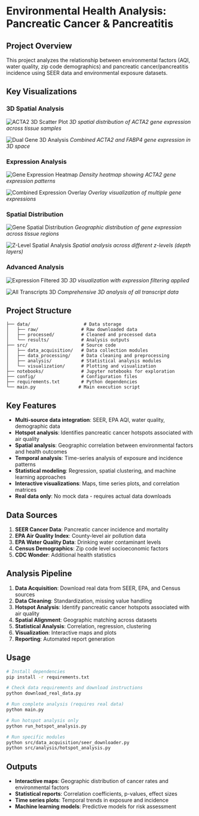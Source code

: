 # Environmental Health Analysis: Pancreatic Cancer & Pancreatitis

## Project Overview
This project analyzes the relationship between environmental factors (AQI, water quality, zip code demographics) and pancreatic cancer/pancreatitis incidence using SEER data and environmental exposure datasets.

## Key Visualizations

### 3D Spatial Analysis
![ACTA2 3D Scatter Plot](images/acta2_3d_scatter.png)
*3D spatial distribution of ACTA2 gene expression across tissue samples*

![Dual Gene 3D Analysis](images/acta2_fabp4_3d_scatter.png)
*Combined ACTA2 and FABP4 gene expression in 3D space*

### Expression Analysis
![Gene Expression Heatmap](images/acta2_density_heatmap.png)
*Density heatmap showing ACTA2 gene expression patterns*

![Combined Expression Overlay](images/combined_expression_overlay.png)
*Overlay visualization of multiple gene expressions*

### Spatial Distribution
![Gene Spatial Distribution](images/gene_spatial_distribution.png)
*Geographic distribution of gene expression across tissue regions*

![Z-Level Spatial Analysis](images/acta2_z_level_spatial.png)
*Spatial analysis across different z-levels (depth layers)*

### Advanced Analysis
![Expression Filtered 3D](images/expression_filtered_3d.png)
*3D visualization with expression filtering applied*

![All Transcripts 3D](images/all_transcripts_3d.png)
*Comprehensive 3D analysis of all transcript data*

## Project Structure
```
├── data/                    # Data storage
│   ├── raw/                # Raw downloaded data
│   ├── processed/          # Cleaned and processed data
│   └── results/            # Analysis outputs
├── src/                    # Source code
│   ├── data_acquisition/   # Data collection modules
│   ├── data_processing/    # Data cleaning and preprocessing
│   ├── analysis/           # Statistical analysis modules
│   └── visualization/      # Plotting and visualization
├── notebooks/              # Jupyter notebooks for exploration
├── config/                 # Configuration files
├── requirements.txt        # Python dependencies
└── main.py                # Main execution script
```

## Key Features
- **Multi-source data integration**: SEER, EPA AQI, water quality, demographic data
- **Hotspot analysis**: Identifies pancreatic cancer hotspots associated with air quality
- **Spatial analysis**: Geographic correlation between environmental factors and health outcomes
- **Temporal analysis**: Time-series analysis of exposure and incidence patterns
- **Statistical modeling**: Regression, spatial clustering, and machine learning approaches
- **Interactive visualizations**: Maps, time series plots, and correlation matrices
- **Real data only**: No mock data - requires actual data downloads

## Data Sources
1. **SEER Cancer Data**: Pancreatic cancer incidence and mortality
2. **EPA Air Quality Index**: County-level air pollution data
3. **EPA Water Quality Data**: Drinking water contaminant levels
4. **Census Demographics**: Zip code level socioeconomic factors
5. **CDC Wonder**: Additional health statistics

## Analysis Pipeline
1. **Data Acquisition**: Download real data from SEER, EPA, and Census sources
2. **Data Cleaning**: Standardization, missing value handling
3. **Hotspot Analysis**: Identify pancreatic cancer hotspots associated with air quality
4. **Spatial Alignment**: Geographic matching across datasets
5. **Statistical Analysis**: Correlation, regression, clustering
6. **Visualization**: Interactive maps and plots
7. **Reporting**: Automated report generation

## Usage
```bash
# Install dependencies
pip install -r requirements.txt

# Check data requirements and download instructions
python download_real_data.py

# Run complete analysis (requires real data)
python main.py

# Run hotspot analysis only
python run_hotspot_analysis.py

# Run specific modules
python src/data_acquisition/seer_downloader.py
python src/analysis/hotspot_analysis.py
```

## Outputs
- **Interactive maps**: Geographic distribution of cancer rates and environmental factors
- **Statistical reports**: Correlation coefficients, p-values, effect sizes
- **Time series plots**: Temporal trends in exposure and incidence
- **Machine learning models**: Predictive models for risk assessment

